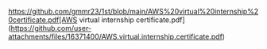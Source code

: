 https://github.com/gmmr23/1st/blob/main/AWS%20virtual%20internship%20certificate.pdf[AWS virtual internship certificate.pdf](https://github.com/user-attachments/files/16371400/AWS.virtual.internship.certificate.pdf)
